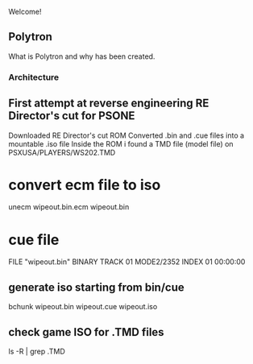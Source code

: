 Welcome!

## Polytron

What is Polytron and why has been created.

### Architecture



## First attempt at reverse engineering RE Director's cut for PSONE

Downloaded RE Director's cut ROM
Converted .bin and .cue files into a mountable .iso file
Inside the ROM i found a TMD file (model file) on PSXUSA/PLAYERS/WS202.TMD


# convert ecm file to iso
unecm wipeout.bin.ecm wipeout.bin

# cue file
FILE "wipeout.bin" BINARY
  TRACK 01 MODE2/2352
    INDEX 01 00:00:00

## generate iso starting from bin/cue
bchunk wipeout.bin wipeout.cue wipeout.iso

## check game ISO for .TMD files
ls -R | grep .TMD
